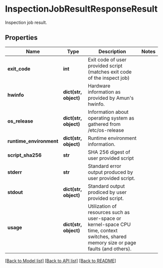 # InspectionJobResultResponseResult

Inspection job result.
## Properties
Name | Type | Description | Notes
------------ | ------------- | ------------- | -------------
**exit_code** | **int** | Exit code of user provided script (matches exit code of the inspect job) | 
**hwinfo** | **dict(str, object)** | Hardware information as provided by Amun&#39;s hwinfo. | 
**os_release** | **dict(str, object)** | Information about operating system as gathered from /etc/os-release | 
**runtime_environment** | **dict(str, object)** | Runtime environment information. | 
**script_sha256** | **str** | SHA 256 digest of user provided script | 
**stderr** | **str** | Standard error output produced by user provided script. | 
**stdout** | **dict(str, object)** | Standard output prodiced by user provided script. | 
**usage** | **dict(str, object)** | Utilization of resources such as user-space or kernel-space CPU time, context switches, shared memory size or page faults (and others).  | 

[[Back to Model list]](../README.md#documentation-for-models) [[Back to API list]](../README.md#documentation-for-api-endpoints) [[Back to README]](../README.md)


